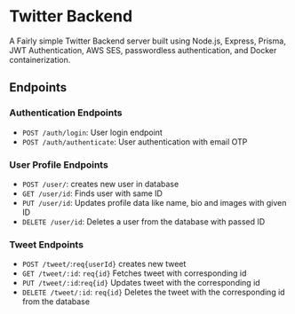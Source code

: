 # Twitter Backend

A Fairly simple Twitter Backend server built using Node.js, Express, Prisma, JWT Authentication, AWS SES, passwordless authentication, and Docker containerization.

## Endpoints

### Authentication Endpoints

- `POST /auth/login`: User login endpoint
- `POST /auth/authenticate`: User authentication with email OTP

### User Profile Endpoints

- `POST /user/`: creates new user in database
- `GET /user/id`: Finds user with same ID
- `PUT /user/id`: Updates profile data like name, bio and images with given ID
- `DELETE /user/id`: Deletes a user from the database with passed ID

### Tweet Endpoints

- `POST /tweet/`:`req{userId}` creates new tweet
- `GET /tweet/:id`: `req{id}` Fetches tweet with corresponding id
- `PUT /tweet/:id`:`req{id}` Updates tweet with the corresponding id
- `DELETE /tweet/:id`: `req{id}` Deletes the tweet with the corresponding id from the database
